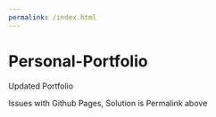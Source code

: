 ```yaml
---
permalink: /index.html
---
```

# Personal-Portfolio
 Updated Portfolio


Issues with Github Pages, Solution is Permalink above
